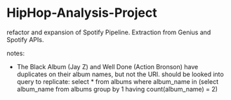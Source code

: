 # HipHop-Analysis-Project
refactor and expansion of Spotify Pipeline. Extraction from Genius and Spotify APIs.

notes: 
- The Black Album (Jay Z) and Well Done (Action Bronson) have duplicates on their album names, but not the URI. should be looked into
query to replicate: 
        select * from albums where album_name in (select album_name from albums
        group by 1
        having count(album_name) = 2)
